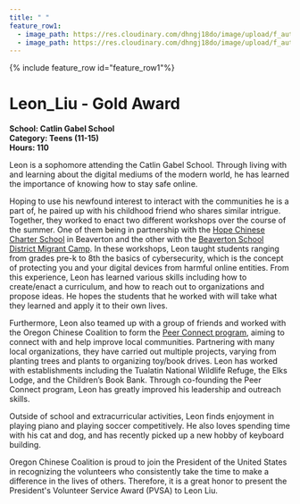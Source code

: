 ```yaml
---
title: " "
feature_row1:
  - image_path: https://res.cloudinary.com/dhngj18do/image/upload/f_auto,q_auto/v1/images/pvsa/2022_Leon_Liu
  - image_path: https://res.cloudinary.com/dhngj18do/image/upload/f_auto,q_auto/v1/images/activities/year_2022
---
```


{% include feature_row id="feature_row1"%}

# Leon_Liu - Gold Award

**School: Catlin Gabel School**  
**Category: Teens (11-15)**  
**Hours: 110**  

Leon is a sophomore attending the Catlin Gabel School. Through living with and learning about the digital mediums of the modern world, he has learned the importance of knowing how to stay safe online.

Hoping to use his newfound interest to interact with the communities he is a part of, he paired up with his childhood friend who shares similar intrigue. Together, they worked to enact two different workshops over the course of the summer. One of them being in partnership with the [Hope Chinese Charter School](https://hopeccs.org/) in Beaverton and the other with the [Beaverton School District Migrant Camp](https://www.beaverton.k12.or.us/departments/teaching-learning/student-programs/summer-programs/elementary/camp-achieve). In these workshops, Leon taught students ranging from grades pre-k to 8th the basics of cybersecurity, which is the concept of protecting you and your digital devices from harmful online entities. From this experience, Leon has learned various skills including how to create/enact a curriculum, and how to reach out to organizations and propose ideas. He hopes the students that he worked with will take what they learned and apply it to their own lives.

Furthermore, Leon also teamed up with a group of friends and worked with the Oregon Chinese Coalition to form the [Peer Connect program](https://pdxchinese.org/peerconnect/), aiming to connect with and help improve local communities. Partnering with many local organizations, they have carried out multiple projects, varying from planting trees and plants to organizing toy/book drives. Leon has worked with establishments including the Tualatin National Wildlife Refuge, the Elks Lodge, and the Children’s Book Bank. Through co-founding the Peer Connect program, Leon has greatly improved his leadership and outreach skills.

Outside of school and extracurricular activities, Leon finds enjoyment in playing piano and playing soccer competitively. He also loves spending time with his cat and dog, and has recently picked up a new hobby of keyboard building.

Oregon Chinese Coalition is proud to join the President of the United States in recognizing the volunteers who consistently take the time to make a difference in the lives of others. Therefore, it is a great honor to present the President's Volunteer Service Award (PVSA) to Leon Liu.
